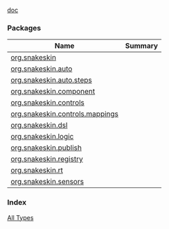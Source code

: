 [doc](./index.md)

### Packages

| Name | Summary |
|---|---|
| [org.snakeskin](org.snakeskin/index.md) |  |
| [org.snakeskin.auto](org.snakeskin.auto/index.md) |  |
| [org.snakeskin.auto.steps](org.snakeskin.auto.steps/index.md) |  |
| [org.snakeskin.component](org.snakeskin.component/index.md) |  |
| [org.snakeskin.controls](org.snakeskin.controls/index.md) |  |
| [org.snakeskin.controls.mappings](org.snakeskin.controls.mappings/index.md) |  |
| [org.snakeskin.dsl](org.snakeskin.dsl/index.md) |  |
| [org.snakeskin.logic](org.snakeskin.logic/index.md) |  |
| [org.snakeskin.publish](org.snakeskin.publish/index.md) |  |
| [org.snakeskin.registry](org.snakeskin.registry/index.md) |  |
| [org.snakeskin.rt](org.snakeskin.rt/index.md) |  |
| [org.snakeskin.sensors](org.snakeskin.sensors/index.md) |  |

### Index

[All Types](alltypes/index.md)